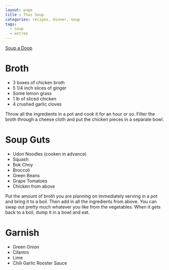 ```yaml
---
layout: page
title : Thai Soup
categories: recipes, dinner, soup
tags:
  - soup
  - entree
---
```


[Soup a Doop](http://farm5.static.flickr.com/4063/4397168370_1ddc3bd362_m.jpg)

# Broth

* 3 boxes of chicken broth
* 5 1/4 inch slices of ginger
* Some lemon grass
* 1 lb of sliced chicken
* 4 crushed garlic cloves

Throw all the ingredients in a pot and cook it for an hour or so.  Filter the broth through a cheese cloth and put the chicken pieces in a separate bowl.

# Soup Guts

* Udon Noodles (cooken in advance)
* Squash
* Bok Choy
* Broccoli
* Green Beans
* Grape Tomatoes
* Chicken from above

Put the amount of broth you are planning on immediately serving in a pot and bring it to a boil.  Then add in all the ingredients from above.  You can swap out pretty much whatever you like from the vegetables.  When it gets back to a boil, dump it in a bowl and eat.

# Garnish

* Green Onion
* Cilantro
* Lime
* Chili Garlic Rooster Sauce
